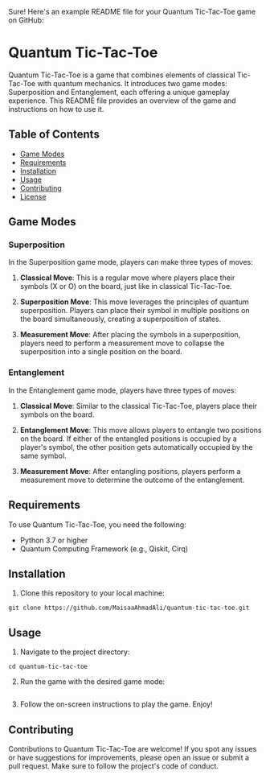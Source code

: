Sure! Here's an example README file for your Quantum Tic-Tac-Toe game on GitHub:

# Quantum Tic-Tac-Toe

Quantum Tic-Tac-Toe is a game that combines elements of classical Tic-Tac-Toe with quantum mechanics. It introduces two game modes: Superposition and Entanglement, each offering a unique gameplay experience. This README file provides an overview of the game and instructions on how to use it.

## Table of Contents

- [Game Modes](#game-modes)
- [Requirements](#requirements)
- [Installation](#installation)
- [Usage](#usage)
- [Contributing](#contributing)
- [License](#license)

## Game Modes

### Superposition

In the Superposition game mode, players can make three types of moves:

1. **Classical Move**: This is a regular move where players place their symbols (X or O) on the board, just like in classical Tic-Tac-Toe.

2. **Superposition Move**: This move leverages the principles of quantum superposition. Players can place their symbol in multiple positions on the board simultaneously, creating a superposition of states.

3. **Measurement Move**: After placing the symbols in a superposition, players need to perform a measurement move to collapse the superposition into a single position on the board.

### Entanglement

In the Entanglement game mode, players have three types of moves:

1. **Classical Move**: Similar to the classical Tic-Tac-Toe, players place their symbols on the board.

2. **Entanglement Move**: This move allows players to entangle two positions on the board. If either of the entangled positions is occupied by a player's symbol, the other position gets automatically occupied by the same symbol.

3. **Measurement Move**: After entangling positions, players perform a measurement move to determine the outcome of the entanglement.

## Requirements

To use Quantum Tic-Tac-Toe, you need the following:

- Python 3.7 or higher
- Quantum Computing Framework (e.g., Qiskit, Cirq)

## Installation

1. Clone this repository to your local machine:

```
git clone https://github.com/MaisaaAhmadAli/quantum-tic-tac-toe.git

```

## Usage

1. Navigate to the project directory:

```
cd quantum-tic-tac-toe
```

2. Run the game with the desired game mode:
```

```
3. Follow the on-screen instructions to play the game. Enjoy!

## Contributing

Contributions to Quantum Tic-Tac-Toe are welcome! If you spot any issues or have suggestions for improvements, please open an issue or submit a pull request. Make sure to follow the project's code of conduct.

